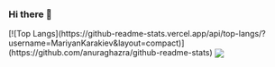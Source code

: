 ### Hi there 👋

<a>
[![Top Langs](https://github-readme-stats.vercel.app/api/top-langs/?username=MariyanKarakiev&layout=compact)](https://github.com/anuraghazra/github-readme-stats)
</a>
<a href="https://github.com/anuraghazra/convoychat">
  <img align="center" src="https://github-readme-stats.vercel.app/api/pin/?username=anuraghazra&repo=convoychat" />
</a>
